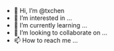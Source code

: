 - 👋 Hi, I’m @txchen
- 👀 I’m interested in ...
- 🌱 I’m currently learning ...
- 💞️ I’m looking to collaborate on ...
- 📫 How to reach me ...

<!---
txchen/txchen is a ✨ special ✨ repository because its `README.md` (this file) appears on your GitHub profile.
You can click the Preview link to take a look at your changes.
--->
